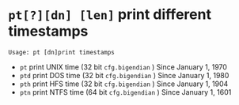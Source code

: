 <!-- TITLE: pt -->

#  `pt[?][dn] [len]` print different timestamps


```text
Usage: pt [dn]print timestamps
```


- `pt` print UNIX time (32 bit `cfg.bigendian` ) Since January 1, 1970
- `ptd` print DOS time (32 bit `cfg.bigendian` ) Since January 1, 1980
- `pth` print HFS time (32 bit `cfg.bigendian` ) Since January 1, 1904
- `ptn` print NTFS time (64 bit `cfg.bigendian` ) Since January 1, 1601

<p hidden>pt ptd pth ptn</p>